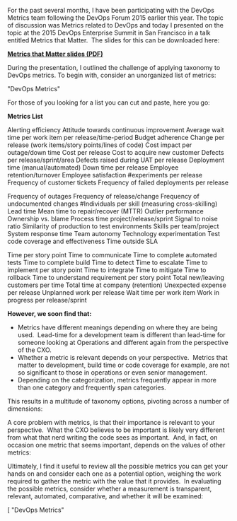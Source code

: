 

For the past several months, I have been participating with the DevOps Metrics team following the DevOps Forum 2015 earlier this year. The topic of discussion was Metrics related to DevOps and today I presented on the topic at the 2015 DevOps Enterprise Summit in San Francisco in a talk entitled Metrics that Matter.  The slides for this can be downloaded here:

**[Metrics that Matter slides (PDF)](https://intellitect.com/wp-content/uploads/2015/10/DevOps2015_Mark-Michaelis_Metrics-that-Matter.pdf)** 

During the presentation, I outlined the challenge of applying taxonomy to DevOps metrics. To begin with, consider an unorganized list of metrics:

 "DevOps Metrics"

For those of you looking for a list you can cut and paste, here you go:

**Metrics List**

Alerting efficiency Attitude towards continuous improvement Average wait time per work item per release/time-period Budget adherence Change per release (work items/story points/lines of code) Cost impact per outage/down time Cost per release Cost to acquire new customer Defects per release/sprint/area Defects raised during UAT per release Deployment time (manual/automated) Down time per release Employee retention/turnover Employee satisfaction #experiments per release Frequency of customer tickets Frequency of failed deployments per release

Frequency of outages Frequency of release/change Frequency of undocumented changes #Individuals per skill (measuring cross-skilling) Lead time Mean time to repair/recover (MTTR) Outlier performance Ownership vs. blame Process time project/release/sprint Signal to noise ratio Similarity of production to test environments Skills per team/project System response time Team autonomy Technology experimentation Test code coverage and effectiveness Time outside SLA

Time per story point Time to communicate Time to complete automated tests Time to complete build Time to detect Time to escalate Time to implement per story point Time to integrate Time to mitigate Time to rollback Time to understand requirement per story point Total new/leaving customers per time Total time at company (retention) Unexpected expense per release Unplanned work per release Wait time per work item Work in progress per release/sprint

**However, we soon find that:**

- Metrics have different meanings depending on where they are being used.  Lead-time for a development team is different than lead-time for someone looking at Operations and different again from the perspective of the CXO.
- Whether a metric is relevant depends on your perspective.  Metrics that matter to development, build time or code coverage for example, are not so significant to those in operations or even senior management.
- Depending on the categorization, metrics frequently appear in more than one category and frequently span categories.

This results in a multitude of taxonomy options, pivoting across a number of dimensions:



A core problem with metrics, is that their importance is relevant to your perspective.  What the CXO believes to be important is likely very different from what that nerd writing the code sees as important.  And, in fact, on occasion one metric that seems important, depends on the values of other metrics:



Ultimately, I find it useful to review all the possible metrics you can get your hands on and consider each one as a potential option, weighing the work required to gather the metric with the value that it provides.  In evaluating the possible metrics, consider whether a measurement is transparent, relevant, automated, comparative, and whether it will be examined:

[ "DevOps Metrics"
